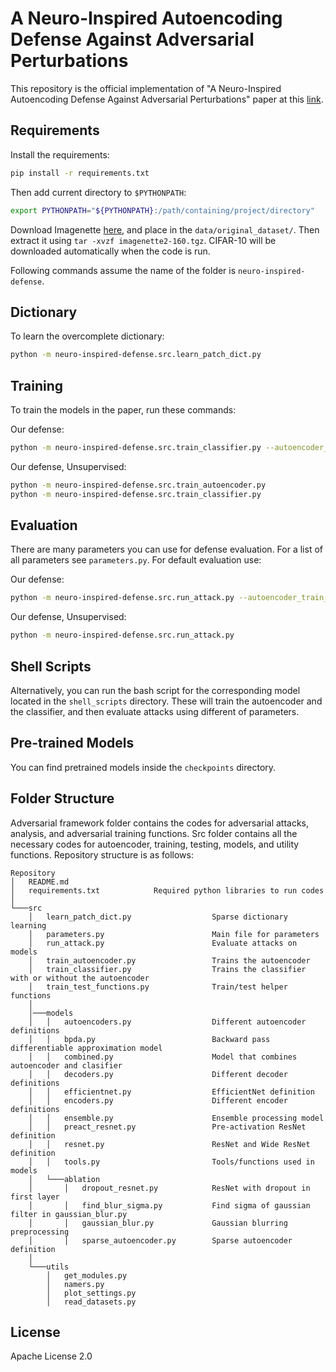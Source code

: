 

# A Neuro-Inspired Autoencoding Defense Against Adversarial Perturbations

This repository is the official implementation of "A Neuro-Inspired Autoencoding Defense Against Adversarial Perturbations" paper at this [link](https://arxiv.org/pdf/2011.10867.pdf). 

## Requirements

Install the requirements:

```bash
pip install -r requirements.txt
```

Then add current directory to `$PYTHONPATH`:

```bash
export PYTHONPATH="${PYTHONPATH}:/path/containing/project/directory"
```

Download Imagenette [here](https://s3.amazonaws.com/fast-ai-imageclas/imagenette2-160.tgz), and place in the `data/original_dataset/`. Then extract it using `tar -xvzf imagenette2-160.tgz`.
CIFAR-10 will be downloaded automatically when the code is run.

Following commands assume the name of the folder is `neuro-inspired-defense`.

## Dictionary

To learn the overcomplete dictionary:

```bash
python -m neuro-inspired-defense.src.learn_patch_dict.py
```


## Training

To train the models in the paper, run these commands:

Our defense:
```bash
python -m neuro-inspired-defense.src.train_classifier.py --autoencoder_train_supervised 
```

Our defense, Unsupervised:
```bash
python -m neuro-inspired-defense.src.train_autoencoder.py
python -m neuro-inspired-defense.src.train_classifier.py 
```

## Evaluation

There are many parameters you can use for defense evaluation. For a list of all parameters see `parameters.py`. For default evaluation use:

Our defense:
```bash
python -m neuro-inspired-defense.src.run_attack.py --autoencoder_train_supervised
```
Our defense, Unsupervised:
```bash
python -m neuro-inspired-defense.src.run_attack.py 
```


## Shell Scripts

Alternatively, you can run the bash script for the corresponding model located in the `shell_scripts` directory. These will train the autoencoder and the classifier, and then evaluate attacks using different of parameters.

## Pre-trained Models

You can find pretrained models inside the `checkpoints` directory.


## Folder Structure 

Adversarial framework folder contains the codes for adversarial attacks, analysis, and adversarial training functions. Src folder contains all the necessary codes for autoencoder, training, testing, models, and utility functions. Repository structure is as follows:

```
Repository
│   README.md
│   requirements.txt            Required python libraries to run codes
│	
└───src     
    │   learn_patch_dict.py                  Sparse dictionary learning
    │   parameters.py                        Main file for parameters
    │   run_attack.py                        Evaluate attacks on models
    │   train_autoencoder.py                 Trains the autoencoder
    │   train_classifier.py                  Trains the classifier with or without the autoencoder
    │   train_test_functions.py              Train/test helper functions
    │
    │───models
    │   │   autoencoders.py 	             Different autoencoder definitions
    │   │   bpda.py 	                     Backward pass differentiable approximation model
    │   │   combined.py                      Model that combines autoencoder and clasifier
    │   │   decoders.py                      Different decoder definitions
    │   │   efficientnet.py                  EfficientNet definition
    │   │   encoders.py                      Different encoder definitions
    │   │   ensemble.py                      Ensemble processing model
    │   │   preact_resnet.py                 Pre-activation ResNet definition
    │   │   resnet.py                        ResNet and Wide ResNet definition
    │   │   tools.py                         Tools/functions used in models
    │   └───ablation
    │       │   dropout_resnet.py            ResNet with dropout in first layer
    │       │   find_blur_sigma.py           Find sigma of gaussian filter in gaussian_blur.py
    │       │   gaussian_blur.py             Gaussian blurring preprocessing
    │       │   sparse_autoencoder.py        Sparse autoencoder definition
    │
    └───utils
        │   get_modules.py                   
        │   namers.py
        │   plot_settings.py
        │   read_datasets.py

```

## License

Apache License 2.0
